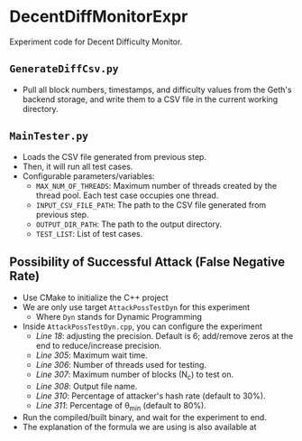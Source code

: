# DecentDiffMonitorExpr
Experiment code for Decent Difficulty Monitor.

## `GenerateDiffCsv.py`

- Pull all block numbers, timestamps, and difficulty values from the Geth's
  backend storage, and write them to a CSV file in the current working
  directory.

## `MainTester.py`

- Loads the CSV file generated from previous step.
- Then, it will run all test cases.
- Configurable parameters/variables:
	- `MAX_NUM_OF_THREADS`: Maximum number of threads created by the thread pool.
	                        Each test case occupies one thread.
	- `INPUT_CSV_FILE_PATH`: The path to the CSV file generated from previous
	                         step.
	- `OUTPUT_DIR_PATH`: The path to the output directory.
	- `TEST_LIST`: List of test cases.

## Possibility of Successful Attack (False Negative Rate)

- Use CMake to initialize the C++ project
- We are only use target `AttackPossTestDyn` for this experiment
	- Where `Dyn` stands for Dynamic Programming
- Inside `AttackPossTestDyn.cpp`, you can configure the experiment
	- *Line 18*: adjusting the precision. Default is 6; add/remove zeros at the
	end to reduce/increase precision.
	- *Line 305*: Maximum wait time.
	- *Line 306*: Number of threads used for testing.
	- *Line 307*: Maximum number of blocks (N<sub>c</sub>) to test on.
	- *Line 308*: Output file name.
	- *Line 310*: Percentage of attacker's hash rate (default to 30%).
	- *Line 311*: Percentage of &theta;<sub>min</sub> (default to 80%).
- Run the compiled/built binary, and wait for the experiment to end.
- The explanation of the formula we are using is also available at
